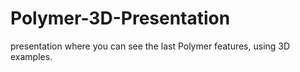 # Polymer-3D-Presentation
presentation where you can see the last Polymer features, using 3D examples.
